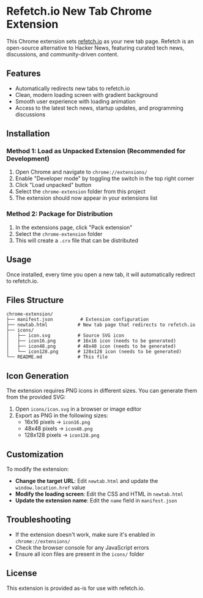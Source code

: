# Refetch.io New Tab Chrome Extension

This Chrome extension sets [refetch.io](https://refetch.io) as your new tab page. Refetch is an open-source alternative to Hacker News, featuring curated tech news, discussions, and community-driven content.

## Features

- Automatically redirects new tabs to refetch.io
- Clean, modern loading screen with gradient background
- Smooth user experience with loading animation
- Access to the latest tech news, startup updates, and programming discussions

## Installation

### Method 1: Load as Unpacked Extension (Recommended for Development)

1. Open Chrome and navigate to `chrome://extensions/`
2. Enable "Developer mode" by toggling the switch in the top right corner
3. Click "Load unpacked" button
4. Select the `chrome-extension` folder from this project
5. The extension should now appear in your extensions list

### Method 2: Package for Distribution

1. In the extensions page, click "Pack extension"
2. Select the `chrome-extension` folder
3. This will create a `.crx` file that can be distributed

## Usage

Once installed, every time you open a new tab, it will automatically redirect to refetch.io.

## Files Structure

```
chrome-extension/
├── manifest.json          # Extension configuration
├── newtab.html           # New tab page that redirects to refetch.io
├── icons/
│   ├── icon.svg          # Source SVG icon
│   ├── icon16.png        # 16x16 icon (needs to be generated)
│   ├── icon48.png        # 48x48 icon (needs to be generated)
│   └── icon128.png       # 128x128 icon (needs to be generated)
└── README.md             # This file
```

## Icon Generation

The extension requires PNG icons in different sizes. You can generate them from the provided SVG:

1. Open `icons/icon.svg` in a browser or image editor
2. Export as PNG in the following sizes:
   - 16x16 pixels → `icon16.png`
   - 48x48 pixels → `icon48.png`
   - 128x128 pixels → `icon128.png`

## Customization

To modify the extension:

- **Change the target URL**: Edit `newtab.html` and update the `window.location.href` value
- **Modify the loading screen**: Edit the CSS and HTML in `newtab.html`
- **Update the extension name**: Edit the `name` field in `manifest.json`

## Troubleshooting

- If the extension doesn't work, make sure it's enabled in `chrome://extensions/`
- Check the browser console for any JavaScript errors
- Ensure all icon files are present in the `icons/` folder

## License

This extension is provided as-is for use with refetch.io. 